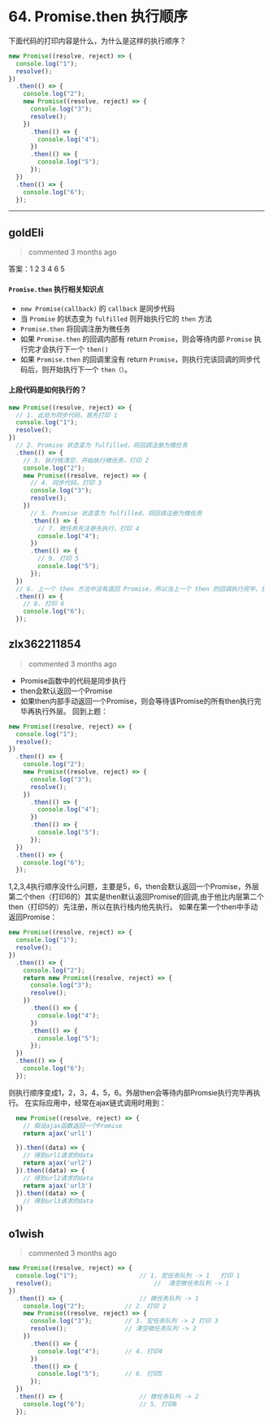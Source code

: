 
 # 64. Promise.then 执行顺序 
 下面代码的打印内容是什么，为什么是这样的执行顺序？

```javascript
new Promise((resolve, reject) => {
  console.log("1");
  resolve();
})
  .then(() => {
    console.log("2");
    new Promise((resolve, reject) => {
      console.log("3");
      resolve();
    })
      .then(() => {
        console.log("4");
      })
      .then(() => {
        console.log("5");
      });
  })
  .then(() => {
    console.log("6");
  });
``` 
 ***
## goldEli 
 > commented 3 months ago 

答案：1 2 3 4 6 5

#### `Promise.then` 执行相关知识点

* `new Promise(callback)` 的 `callback` 是同步代码
* 当 `Promise` 的状态变为 `fulfilled` 则开始执行它的 `then` 方法
* `Promise.then` 将回调注册为微任务
* 如果 `Promise.then` 的回调内部有 return `Promise`，则会等待内部 `Promise` 执行完才会执行下一个 `then()`
* 如果 `Promise.then` 的回调里没有 return `Promise`，则执行完该回调的同步代码后，则开始执行下一个 `then（）`。

#### 上段代码是如何执行的？


```javaScript
new Promise((resolve, reject) => {
  // 1. 此处为同步代码，首先打印 1
  console.log("1");
  resolve();
})
  // 2. Promise 状态变为 fulfilled，将回调注册为微任务
  .then(() => { 
    // 3. 执行栈清空，开始执行微任务，打印 2
    console.log("2");
    new Promise((resolve, reject) => {
      // 4. 同步代码，打印 3
      console.log("3");
      resolve();
    })
      // 5. Promise 状态变为 fulfilled，将回调注册为微任务
      .then(() => { 
        // 7. 微任务先注册先执行，打印 4
        console.log("4");
      })
      .then(() => {
        // 9. 打印 5
        console.log("5");
      });
  })
  // 6. 上一个 then 方法中没有返回 Promise，所以当上一个 then 的回调执行完毕，执行栈清空，开始注册微任务
  .then(() => { 
    // 8. 打印 6
    console.log("6");
  });

```
## zlx362211854 
 > commented 3 months ago 

* Promise函数中的代码是同步执行
* then会默认返回一个Promise
* 如果then内部手动返回一个Promise，则会等待该Promise的所有then执行完毕再执行外层。
回到上题：


```javascript
new Promise((resolve, reject) => {
  console.log("1");
  resolve();
})
  .then(() => {
    console.log("2");
    new Promise((resolve, reject) => {
      console.log("3");
      resolve();
    })
      .then(() => {
        console.log("4");
      })
      .then(() => {
        console.log("5");
      });
  })
  .then(() => {
    console.log("6");
  });

```
1,2,3,4执行顺序没什么问题，主要是5，6，then会默认返回一个Promise，外层第二个then（打印6的）其实是then默认返回Promise的回调,由于他比内层第二个then（打印5的）先注册，所以在执行栈内他先执行。
如果在第一个then中手动返回Promise：

```javascript
new Promise((resolve, reject) => {
  console.log("1");
  resolve();
})
  .then(() => {
    console.log("2");
    return new Promise((resolve, reject) => {
      console.log("3");
      resolve();
    })
      .then(() => {
        console.log("4");
      })
      .then(() => {
        console.log("5");
      });
  })
  .then(() => {
    console.log("6");
  });

```
则执行顺序变成1，2，3，4，5，6。外层then会等待内部Promsie执行完毕再执行。
在实际应用中，经常在ajax链式调用时用到：

```javascript
  new Promise((resolve, reject) => {
    // 假设ajax函数返回一个Promise
    return ajax('url1')

  }).then((data) => {
    // 得到url1请求的data
    return ajax('url2')
  }).then((data) => {
    // 得到url2请求的data
    return ajax('url3')
  }).then((data) => {
    // 得到url3请求的data
  })

```
## o1wish 
 > commented 3 months ago 


```javascript
new Promise((resolve, reject) => {
  console.log("1");     			// 1. 宏任务队列 -> 1   打印 1
  resolve();       						//  清空微任务队列 -> 1
})
  .then(() => {        				// 微任务队列 -> 1
    console.log("2");     		// 2. 打印 2
    new Promise((resolve, reject) => {
      console.log("3");   		// 3. 宏任务队列 -> 2 打印 3
      resolve();          		// 清空微任务队列 -> 2
    })
      .then(() => {
        console.log("4");    	// 4. 打印4
      })
      .then(() => {
        console.log("5");    	// 6. 打印5
      });
  })
  .then(() => {       				// 微任务队列 -> 2
    console.log("6");    			// 5. 打印6
  });


```